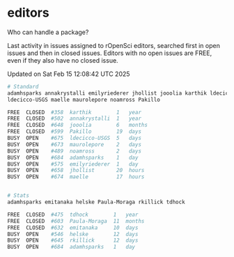 # editors

Who can handle a package?

Last activity in issues assigned to rOpenSci editors, searched first in open
issues and then in closed issues. Editors with no open issues are FREE, even if
they also have no closed issue.


Updated on Sat Feb 15 12:08:42 UTC 2025

```bash
# Standard
adamhsparks annakrystalli emilyriederer jhollist jooolia karthik ldecicco
ldecicco-USGS maelle maurolepore noamross Pakillo

FREE  CLOSED  #358  karthik        1   year
FREE  CLOSED  #502  annakrystalli  1   year
FREE  CLOSED  #648  jooolia        6   months
FREE  CLOSED  #599  Pakillo        19  days
BUSY  OPEN    #675  ldecicco-USGS  5   days
BUSY  OPEN    #673  maurolepore    2   days
BUSY  OPEN    #489  noamross       2   days
BUSY  OPEN    #684  adamhsparks    1   day
BUSY  OPEN    #575  emilyriederer  1   day
BUSY  OPEN    #658  jhollist       20  hours
BUSY  OPEN    #674  maelle         17  hours


# Stats
adamhsparks emitanaka helske Paula-Moraga rkillick tdhock

FREE  CLOSED  #475  tdhock        1   year
FREE  CLOSED  #603  Paula-Moraga  11  months
FREE  CLOSED  #632  emitanaka     10  days
BUSY  OPEN    #546  helske        12  days
BUSY  OPEN    #645  rkillick      12  days
BUSY  OPEN    #684  adamhsparks   1   day
```
